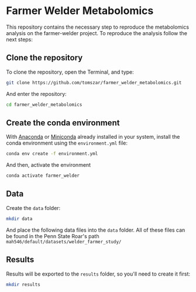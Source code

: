# Farmer Welder Metabolomics

This repository contains the necessary step to reproduce the metabolomics analysis on the farmer-welder project.
To reproduce the analysis follow the next steps:

## Clone the repository

To clone the repository, open the Terminal, and type:

```bash
git clone https://github.com/tomszar/farmer_welder_metabolomics.git
```

And enter the repository:

```bash
cd farmer_welder_metabolomics
```

## Create the conda environment

With [Anaconda](https://www.anaconda.com/products/individual) or [Miniconda](https://docs.conda.io/en/latest/miniconda.html) already installed in your system, install the conda environment using the `environment.yml` file:

```bash
conda env create -f environment.yml
```

And then, activate the environment

```bash
conda activate farmer_welder
```

## Data

Create the `data` folder:

```bash
mkdir data
```

And place the following data files into the `data` folder.
All of these files can be found in the Penn State Roar's path `mah546/default/datasets/welder_farmer_study/`

## Results

Results will be exported to the `results` folder, so you'll need to create it first:

```bash
mkdir results
```